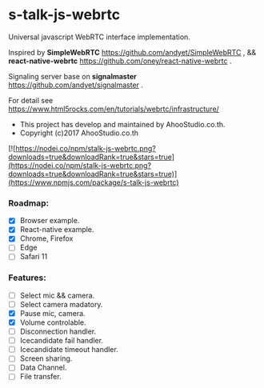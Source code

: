 # s-talk-js-webrtc

Universal javascript WebRTC interface implementation.

Inspired by **SimpleWebRTC** https://github.com/andyet/SimpleWebRTC ,
&& **react-native-webrtc** https://github.com/oney/react-native-webrtc .

Signaling server base on **signalmaster** https://github.com/andyet/signalmaster .

For detail see https://www.html5rocks.com/en/tutorials/webrtc/infrastructure/

* This project has develop and maintained by AhooStudio.co.th.
* Copyright (c)2017 AhooStudio.co.th

[![https://nodei.co/npm/stalk-js-webrtc.png?downloads=true&downloadRank=true&stars=true](https://nodei.co/npm/stalk-js-webrtc.png?downloads=true&downloadRank=true&stars=true)](https://www.npmjs.com/package/s-talk-js-webrtc)

### Roadmap: 
- [x] Browser example.
- [x] React-native example.
- [x] Chrome, Firefox
- [ ] Edge
- [ ] Safari 11

### Features:
- [ ] Select mic && camera.
- [ ] Select camera madatory.
- [x] Pause mic, camera.
- [x] Volume controlable.
- [ ] Disconnection handler.
- [ ] Icecandidate fail handler.
- [ ] Icecandidate timeout handler.
- [ ] Screen sharing.
- [ ] Data Channel.
- [ ] File transfer.
